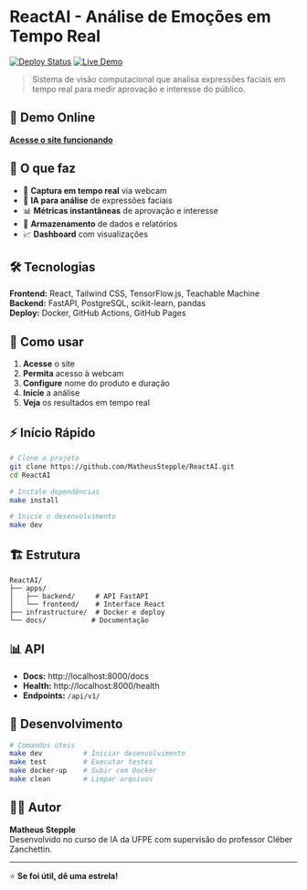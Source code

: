 # ReactAI - Análise de Emoções em Tempo Real

[![Deploy Status](https://img.shields.io/badge/Live%20Demo-Online-brightgreen)](https://matheusstepple.github.io/ReactAI)
[![Live Demo](https://img.shields.io/badge/Live%20Demo-Online-brightgreen)](https://matheusstepple.github.io/ReactAI)

> Sistema de visão computacional que analisa expressões faciais em tempo real para medir aprovação e interesse do público.

## 🚀 Demo Online

**[Acesse o site funcionando](https://matheusstepple.github.io/ReactAI)**

## 🎯 O que faz

- 🎥 **Captura em tempo real** via webcam
- 🧠 **IA para análise** de expressões faciais
- 📊 **Métricas instantâneas** de aprovação e interesse
- 💾 **Armazenamento** de dados e relatórios
- 📈 **Dashboard** com visualizações

## 🛠️ Tecnologias

**Frontend:** React, Tailwind CSS, TensorFlow.js, Teachable Machine  
**Backend:** FastAPI, PostgreSQL, scikit-learn, pandas  
**Deploy:** Docker, GitHub Actions, GitHub Pages

## 📖 Como usar

1. **Acesse** o site
2. **Permita** acesso à webcam
3. **Configure** nome do produto e duração
4. **Inicie** a análise
5. **Veja** os resultados em tempo real

## ⚡ Início Rápido

```bash
# Clone o projeto
git clone https://github.com/MatheusStepple/ReactAI.git
cd ReactAI

# Instale dependências
make install

# Inicie o desenvolvimento
make dev
```

## 🏗️ Estrutura

```
ReactAI/
├── apps/
│   ├── backend/     # API FastAPI
│   └── frontend/    # Interface React
├── infrastructure/  # Docker e deploy
└── docs/           # Documentação
```

## 📊 API

- **Docs:** http://localhost:8000/docs
- **Health:** http://localhost:8000/health
- **Endpoints:** `/api/v1/`

## 🧪 Desenvolvimento

```bash
# Comandos úteis
make dev          # Iniciar desenvolvimento
make test         # Executar testes
make docker-up    # Subir com Docker
make clean        # Limpar arquivos
```

## 👨‍💻 Autor

**Matheus Stepple**  
Desenvolvido no curso de IA da UFPE com supervisão do professor Cléber Zanchettin.

---

⭐ **Se foi útil, dê uma estrela!**
